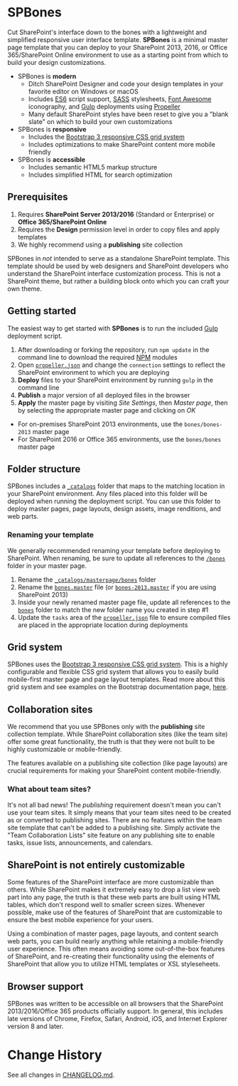 # SPBones
Cut SharePoint's interface down to the bones with a lightweight and simplified responsive user interface template. **SPBones** is a minimal master page template that you can deploy to your SharePoint 2013, 2016, or Office 365/SharePoint Online environment to use as a starting point from which to build your design customizations.

- SPBones is **modern**
  - Ditch SharePoint Designer and code your design templates in your favorite editor on Windows or macOS
  - Includes [ES6](https://babeljs.io/docs/learn-es2015/) script support, [SASS](http://sass-lang.com/) stylesheets, [Font Awesome](http://fontawesome.io/) iconography, and [Gulp](http://gulpjs.com/) deployments using [Propeller](https://github.com/oldrivercreative/propeller)
  - Many default SharePoint styles have been reset to give you a "blank slate" on which to build your own customizations
- SPBones is **responsive**
  - Includes the [Bootstrap 3 responsive CSS grid system](http://getbootstrap.com/css/#grid)
  - Includes optimizations to make SharePoint content more mobile friendly
- SPBones is **accessible**
  - Includes semantic HTML5 markup structure
  - Includes simplified HTML for search optimization

## Prerequisites
1. Requires **SharePoint Server 2013/2016** (Standard or Enterprise) or **Office 365/SharePoint Online**
2. Requires the **Design** permission level in order to copy files and apply templates
3. We highly recommend using a **publishing** site collection

SPBones in *not* intended to serve as a standalone SharePoint template. This template should be used by web designers and SharePoint developers who understand the SharePoint interface customization process. This is not a SharePoint theme, but rather a building block onto which you can craft your own theme.

## Getting started
The easiest way to get started with **SPBones** is to run the included [Gulp](http://gulpjs.com/) deployment script.

1. After downloading or forking the repository, run `npm update` in the command line to download the required [NPM](https://www.npmjs.com/) modules
2. Open [`propeller.json`](./propeller.json) and change the `connection` settings to reflect the SharePoint environment to which you are deploying
3. **Deploy** files to your SharePoint environment by running `gulp` in the command line
4. **Publish** a major version of all deployed files in the browser
3. **Apply** the master page by visiting *Site Settings*, then *Master page*, then by selecting the appropriate master page and clicking on *OK*
  - For on-premises SharePoint 2013 environments, use the `bones/bones-2013` master page
  - For SharePoint 2016 or Office 365 environments, use the `bones/bones` master page

## Folder structure
SPBones includes a [`_catalogs`](./_catalogs) folder that maps to the matching location in your SharePoint environment. Any files placed into this folder will be deployed when running the deployment script. You can use this folder to deploy master pages, page layouts, design assets, image renditions, and web parts.

### Renaming your template
We generally recommended renaming your template before deploying to SharePoint. When renaming, be sure to update all references to the [`/bones`](./_catalogs/masterpage/bones) folder in your master page.

1. Rename the [`_catalogs/masterpage/bones`](./_catalogs/masterpage/bones) folder
2. Rename the [`bones.master`](./_catalogs/masterpage/bones/bones.master) file (or [`bones-2013.master`](./_catalogs/masterpage/bones/bones-2013.master) if you are using SharePoint 2013)
3. Inside your newly renamed master page file, update all references to the [`bones`](./_catalogs/masterpage/bones) folder to match the new folder name you created in step #1
4. Update the `tasks` area of the [`propeller.json`](./propeller.json) file to ensure compiled files are placed in the appropriate location during deployments

## Grid system
SPBones uses the [Bootstrap 3 responsive CSS grid system](http://getbootstrap.com/css/#grid). This is a highly configurable and flexible CSS grid system that allows you to easily build mobile-first master page and page layout templates. Read more about this grid system and see examples on the Bootstrap documentation page, [here](http://getbootstrap.com/css/#grid).

## Collaboration sites
We recommend that you use SPBones only with the **publishing** site collection template. While SharePoint collaboration sites (like the team site) offer some great functionality, the truth is that they were not built to be highly customizable or mobile-friendly.

The features available on a publishing site collection (like page layouts) are crucial requirements for making your SharePoint content mobile-friendly.

### What about team sites?
It's not all bad news! The *publishing* requirement doesn't mean you can't use your team sites. It simply means that your team sites need to be created as or converted to publishing sites. There are no features within the team site template that can't be added to a publishing site. Simply activate the "Team Collaboration Lists" site feature on any publishing site to enable tasks, issue lists, announcements, and calendars.

## SharePoint is not entirely customizable
Some features of the SharePoint interface are more customizable than others. While SharePoint makes it extremely easy to drop a list view web part into any page, the truth is that these web parts are built using HTML tables, which don't respond well to smaller screen sizes. Whenever possible, make use of the features of SharePoint that are customizable to ensure the best mobile experience for your users.

Using a combination of master pages, page layouts, and content search web parts, you can build nearly anything while retaining a mobile-friendly user experience. This often means avoiding some out-of-the-box features of SharePoint, and re-creating their functionality using the elements of SharePoint that allow you to utilize HTML templates or XSL styleseheets.

## Browser support
SPBones was written to be accessible on all browsers that the SharePoint 2013/2016/Office 365 products officially support. In general, this includes late versions of Chrome, Firefox, Safari, Android, iOS, and Internet Explorer version 8 and later.

# Change History
See all changes in [CHANGELOG.md](./CHANGELOG.md).
